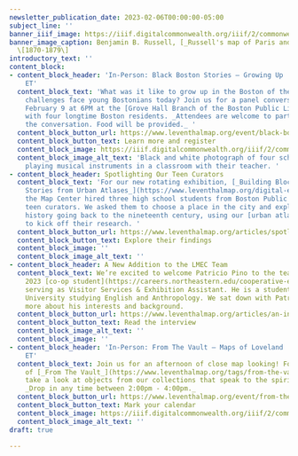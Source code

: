 ```yaml
---
newsletter_publication_date: 2023-02-06T00:00:00-05:00
subject_line: ''
banner_iiif_image: https://iiif.digitalcommonwealth.org/iiif/2/commonwealth:ht250684b/550,575,5492,3270/1200,/0/default.jpg
banner_image_caption: Benjamin B. Russell, [_Russell's map of Paris and fortifications_](https://collections.leventhalmap.org/search/commonwealth:ht2506832)
  \[1870-1879\]
introductory_text: ''
content_block:
- content_block_header: 'In-Person: Black Boston Stories — Growing Up · Feb 9, 6:00pm
    ET'
  content_block_text: 'What was it like to grow up in the Boston of the past? What
    challenges face young Bostonians today? Join us for a panel conversation on Thursday,
    February 9 at 6PM at the [Grove Hall Branch of the Boston Public Library](https://www.bpl.org/locations/grove-hall/)
    with four longtime Boston residents. _Attendees are welcome to participate in
    the conversation. Food will be provided._ '
  content_block_button_url: https://www.leventhalmap.org/event/black-boston-stories-growing-up/
  content_block_button_text: Learn more and register
  content_block_image: https://iiif.digitalcommonwealth.org/iiif/2/commonwealth:jq085m35s/289,9,3556,2803/1200,/0/default.jpg
  content_block_image_alt_text: 'Black and white photograph of four schoolchildren
    playing musical instruments in a classroom with their teacher. '
- content_block_header: Spotlighting Our Teen Curators
  content_block_text: 'For our new rotating exhibition, [_Building Blocks: Boston
    Stories from Urban Atlases_](https://www.leventhalmap.org/digital-exhibitions/building-blocks/),
    the Map Center hired three high school students from Boston Public Schools as
    teen curators. We asked them to choose a place in the city and explore that site’s
    history going back to the nineteenth century, using our [urban atlas collection](https://collections.leventhalmap.org/search?utf8=%E2%9C%93&q=urban+atlas&search_field=all_fields)
    to kick off their research. '
  content_block_button_url: https://www.leventhalmap.org/articles/spotlighting-the-work-of-our-teen-curators/
  content_block_button_text: Explore their findings
  content_block_image: ''
  content_block_image_alt_text: ''
- content_block_header: A New Addition to the LMEC Team
  content_block_text: We’re excited to welcome Patricio Pino to the team as the Spring
    2023 [co-op student](https://careers.northeastern.edu/cooperative-education/)
    serving as Visitor Services & Exhibition Assistant. He is a student at Northeastern
    University studying English and Anthropology. We sat down with Patricio to learn
    more about his interests and background.
  content_block_button_url: https://www.leventhalmap.org/articles/an-interview-with-patricio-pino/
  content_block_button_text: Read the interview
  content_block_image_alt_text: ''
  content_block_image: ''
- content_block_header: 'In-Person: From The Vault — Maps of Loveland · Feb 17, 2:00pm
    ET'
  content_block_text: Join us for an afternoon of close map looking! For this edition
    of [_From The Vault_](https://www.leventhalmap.org/tags/from-the-vault/), we’ll
    take a look at objects from our collections that speak to the spirit of love.
    _Drop in any time between 2:00pm - 4:00pm._
  content_block_button_url: https://www.leventhalmap.org/event/from-the-vault-collections-showing-maps-of-loveland/
  content_block_button_text: Mark your calendar
  content_block_image: https://iiif.digitalcommonwealth.org/iiif/2/commonwealth:st74cw29z/717,399,9183,6517/1200,/0/default.jpg
  content_block_image_alt_text: ''
draft: true

---
```

